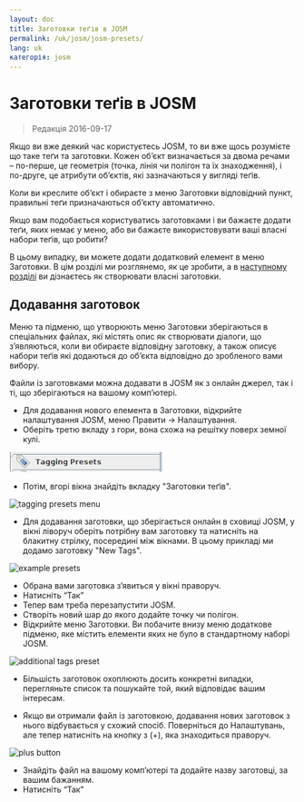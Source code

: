 ```yaml
---
layout: doc
title: Заготовки теґів в JOSM
permalink: /uk/josm/josm-presets/
lang: uk
категорія: josm
---
```


Заготовки теґів в JOSM
============

> Редакція 2016-09-17  

Якщо ви вже деякий час користуєтесь JOSM, то ви вже щось розумієте що таке теґи та заготовки. Кожен об’єкт визначається за двома речами – по-перше, це геометрія (точка, лінія чи полігон та їх знаходження), і по-друге, це атрибути об’єктів, які зазначаються у вигляді теґів.  

Коли ви креслите об’єкт і обираєте з меню Заготовки відповідний пункт, правильні теґи призначаються об’єкту автоматично.  

Якщо вам подобається користуватись заготовками і ви бажаєте додати теґи, яких немає у меню, або ви бажаєте використовувати ваші власні набори теґів, що робити?   

В цьому випадку, ви можете додати додатковий елемент в меню Заготовки. В цім розділі ми розглянемо, як це зробити, а в [наступному розділі](/uk/josm/creating-presets) ви дізнаєтесь як створювати власні заготовки.  


Додавання заготовок
-----------

Меню та підменю, що утворюють меню Заготовки зберігаються в спеціальних файлах, які містять опис як створювати діалоги, що з’являються, коли ви обираєте відповідну заготовку, а також описує набори теґів які додаються до об’єкта відповідно до зробленого вами вибору.  

Файли із заготовками можна додавати в JOSM як з онлайн джерел, так і ті, що зберігаються на вашому комп’ютері.  

* Для додавання нового елемента в Заготовки, відкрийте налаштування JOSM, меню Правити -> Налаштування.  
* Оберіть третю вкладу з гори, вона схожа на решітку поверх земної кулі.  

![tagging presets tab][]

* Потім, вгорі вікна знайдіть вкладку "Заготовки теґів".  

![tagging presets menu][]

* Для додавання заготовки, що зберігається онлайн в сховищі JOSM, у вікні ліворуч оберіть потрібну вам заготовку та натисніть на блакитну стрілку, посередині між вікнами. В цьому прикладі ми додамо заготовку "New Tags".  

![example presets][]

* Обрана вами заготовка з’явиться у вікні праворуч.  
* Натисніть “Так”  
* Тепер вам треба перезапустити JOSM.  
* Створіть новий шар до якого додайте точку чи полігон.  
* Відкрийте меню Заготовки. Ви побачите внизу меню додаткове підменю, яке містить елементи яких не було в стандартному наборі JOSM.  

![additional tags preset][]

* Більшість заготовок охоплюють досить конкретні випадки, перегляньте список та пошукайте той, який відповідає вашим інтересам.  

* Якщо ви отримали файл із заготовкою, додавання нових заготовок з нього відбувається у схожий спосіб. Поверніться до Налаштувань, але тепер натисніть на кнопку з (+), яка знаходиться праворуч.  

![plus button][]

* Знайдіть файл на вашому комп’ютері та додайте назву заготовці, за вашим бажанням.  
* Натисніть “Так”  


[tagging presets tab]: /images/josm/tagging-presets-tab.png
[tagging presets menu]: /images/josm/tagging-presets-menu.png
[example presets]: /images/josm/example-presets2.png
[additional tags preset]: /images/josm/new-tags-preset.png
[plus button]: /images/josm/plus-button.png


